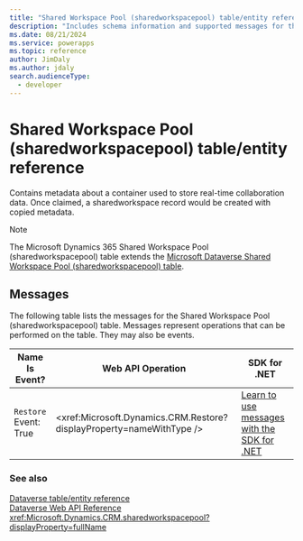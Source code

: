 ```yaml
---
title: "Shared Workspace Pool (sharedworkspacepool) table/entity reference (Microsoft Dynamics 365)"
description: "Includes schema information and supported messages for the Shared Workspace Pool (sharedworkspacepool) table/entity with Microsoft Dynamics 365."
ms.date: 08/21/2024
ms.service: powerapps
ms.topic: reference
author: JimDaly
ms.author: jdaly
search.audienceType: 
  - developer
---
```


# Shared Workspace Pool (sharedworkspacepool) table/entity reference

Contains metadata about a container used to store real-time collaboration data. Once claimed, a sharedworkspace record would be created with copied metadata.

> [!NOTE]
> The Microsoft Dynamics 365 Shared Workspace Pool (sharedworkspacepool) table extends the [Microsoft Dataverse Shared Workspace Pool (sharedworkspacepool) table](/power-apps/developer/data-platform/reference/entities/sharedworkspacepool).


## Messages

The following table lists the messages for the Shared Workspace Pool (sharedworkspacepool) table.
Messages represent operations that can be performed on the table. They may also be events.

| Name <br />Is Event? |Web API Operation |SDK for .NET |
| ---- | ----- |----- |
| `Restore`<br />Event: True |<xref:Microsoft.Dynamics.CRM.Restore?displayProperty=nameWithType /> |[Learn to use messages with the SDK for .NET](/power-apps/developer/data-platform/org-service/use-messages)|





### See also

[Dataverse table/entity reference](../about-entity-reference.md)  
[Dataverse Web API Reference](/power-apps/developer/data-platform/webapi/reference/about)   
<xref:Microsoft.Dynamics.CRM.sharedworkspacepool?displayProperty=fullName>

